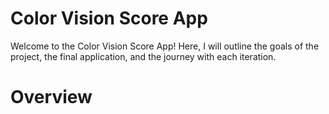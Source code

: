 # Color Vision Score App

Welcome to the Color Vision Score App! Here, I will outline the goals of the project, the final application, and the journey with each iteration.

# Overview